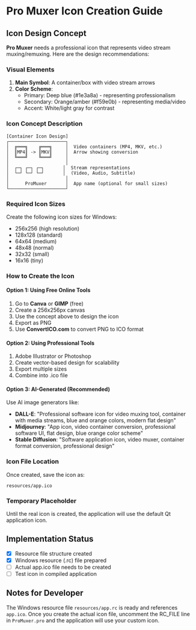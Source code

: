 # Pro Muxer Icon Creation Guide

## Icon Design Concept

**Pro Muxer** needs a professional icon that represents video stream muxing/remuxing. Here are the design recommendations:

### Visual Elements
1. **Main Symbol**: A container/box with video stream arrows
2. **Color Scheme**: 
   - Primary: Deep blue (#1e3a8a) - representing professionalism
   - Secondary: Orange/amber (#f59e0b) - representing media/video
   - Accent: White/light gray for contrast

### Icon Concept Description
```
[Container Icon Design]
┌─────────────────────┐
│  ╔═══╗    ╔═══╗     │  Video containers (MP4, MKV, etc.)
│  ║MP4║ -> ║MKV║     │  Arrow showing conversion
│  ╚═══╝    ╚═══╝     │
│                     │
│  ┌─┐ ┌─┐ ┌─┐       │  Stream representations
│  └─┘ └─┘ └─┘       │  (Video, Audio, Subtitle)
│                     │
│      ProMuxer       │  App name (optional for small sizes)
└─────────────────────┘
```

### Required Icon Sizes

Create the following icon sizes for Windows:
- 256x256 (high resolution)
- 128x128 (standard)
- 64x64 (medium)
- 48x48 (normal)
- 32x32 (small)
- 16x16 (tiny)

### How to Create the Icon

#### Option 1: Using Free Online Tools
1. Go to **Canva** or **GIMP** (free)
2. Create a 256x256px canvas
3. Use the concept above to design the icon
4. Export as PNG
5. Use **ConvertICO.com** to convert PNG to ICO format

#### Option 2: Using Professional Tools
1. Adobe Illustrator or Photoshop
2. Create vector-based design for scalability
3. Export multiple sizes
4. Combine into .ico file

#### Option 3: AI-Generated (Recommended)
Use AI image generators like:
- **DALL-E**: "Professional software icon for video muxing tool, container with media streams, blue and orange colors, modern flat design"
- **Midjourney**: "App icon, video container conversion, professional software UI, flat design, blue orange color scheme"
- **Stable Diffusion**: "Software application icon, video muxer, container format conversion, professional design"

### Icon File Location
Once created, save the icon as:
```
resources/app.ico
```

### Temporary Placeholder
Until the real icon is created, the application will use the default Qt application icon.

## Implementation Status
- [x] Resource file structure created
- [x] Windows resource (.rc) file prepared
- [ ] Actual app.ico file needs to be created
- [ ] Test icon in compiled application

## Notes for Developer
The Windows resource file `resources/app.rc` is ready and references `app.ico`. Once you create the actual icon file, uncomment the RC_FILE line in `ProMuxer.pro` and the application will use your custom icon.